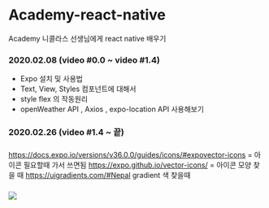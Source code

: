 # Academy-react-native
Academy 니콜라스 선생님에게 react native 배우기


### 2020.02.08 (video #0.0 ~ video #1.4)
 
 + Expo 설치 및 사용법
 + Text, View, Styles 컴포넌트에 대해서
 + style flex 의 작동원리
 + openWeather API , Axios , expo-location API 사용해보기

### 2020.02.26 (video #1.4 ~ 끝)
###
 https://docs.expo.io/versions/v36.0.0/guides/icons/#expovector-icons
 = 아이콘 필요할때 가서 쓰면됨
 https://expo.github.io/vector-icons/
 = 아이콘 모양 찾을 때
 https://uigradients.com/#Nepal
 gradient 색 찾을때
###
<img src="https://user-images.githubusercontent.com/54893898/75317709-fd448700-58ab-11ea-9d12-9b844ae8b1cb.png">
